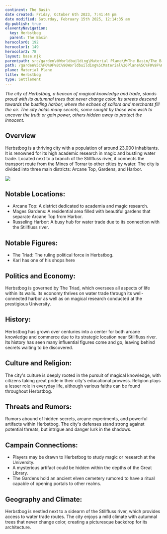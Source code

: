 ```yaml
---
continent: The Basin
date created: Friday, October 6th 2023, 7:41:44 pm
date modified: Saturday, February 15th 2025, 12:14:35 am
dg-publish: true
eleventyNavigation:
  key: Herbstbog
  parent: The Basin
herocolor0: 192
herocolor1: 149
herocolor2: 78
layout: base.njk
parentpath: src/garden\🌐Worldbuilding\Material Plane\🏞️The Basin/The Basin.md
path: /garden%5C%F0%9F%8C%90Worldbuilding%5CMaterial%20Plane%5C%F0%9F%8F%9E%EF%B8%8FThe%20Basin%5CRegions%5CHerbstbog/
plane: Material Plane
title: Herbstbog
type: Settlement
---
```


*The city of Herbstbog, a beacon of magical knowledge and trade, stands proud with its autumnal trees that never change color. Its streets descend towards the bustling harbor, where the echoes of sailors and merchants fill the air. The city holds many secrets, some sought by those who wish to uncover the truth or gain power, others hidden away to protect the innocent.*

## Overview

Herbstbog is a thriving city with a population of around 23,000 inhabitants. It is renowned for its high academic research in magic and bustling water trade. Located next to a branch of the Stillfluss river, it connects the transport route from the Mines of Torrar to other cities by water. The city is divided into three main districts: Arcane Top, Gardens, and Harbor.

![](/static/Herbstbog_map.png)

## Notable Locations:
- Arcane Top: A district dedicated to academia and magic research.
- Mages Gardens: A residential area filled with beautiful gardens that separate Arcane Top from Harbor.
- Russeling Harbor: A busy hub for water trade due to its connection with the Stillfluss river.

## Notable Figures:
- The Triad: The ruling political force in Herbstbog.
- Karl has one of his shops here

## Politics and Economy:

Herbstbog is governed by The Triad, which oversees all aspects of life within its walls. Its economy thrives on water trade through its well-connected harbor as well as on magical research conducted at the prestigious University.

## History:

Herbstbog has grown over centuries into a center for both arcane knowledge and commerce due to its strategic location near Stillfluss river. Its history has seen many influential figures come and go, leaving behind secrets waiting to be discovered.

## Culture and Religion:

The city's culture is deeply rooted in the pursuit of magical knowledge, with citizens taking great pride in their city's educational prowess. Religion plays a lesser role in everyday life, although various faiths can be found throughout Herbstbog.

## Threats and Rumors:

Rumors abound of hidden secrets, arcane experiments, and powerful artifacts within Herbstbog. The city's defenses stand strong against potential threats, but intrigue and danger lurk in the shadows.

## Campain Connections:
- Players may be drawn to Herbstbog to study magic or research at the University.
- A mysterious artifact could be hidden within the depths of the Great Library.
- The Gardens hold an ancient elven cemetery rumored to have a ritual capable of opening portals to other realms.

## Geography and Climate:

Herbstbog is nestled next to a sidearm of the Stillfluss river, which provides access to water trade routes. The city enjoys a mild climate with autumnal trees that never change color, creating a picturesque backdrop for its architecture.